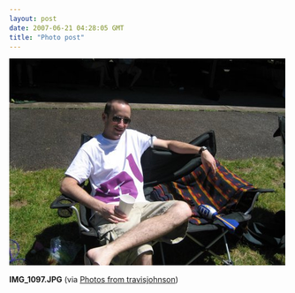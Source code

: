 ```yaml
---
layout: post
date: 2007-06-21 04:28:05 GMT
title: "Photo post"
---
```

![travisj](/images/0615a3d95f47abc087e33fc94648e9e8b5d077387ed9e7f21b9734b5d59628e8.jpg)

<b>IMG_1097.JPG</b> (via <a href="http://www.flickr.com/photos/travisjohnson/578564977/">Photos from travisjohnson</a>)